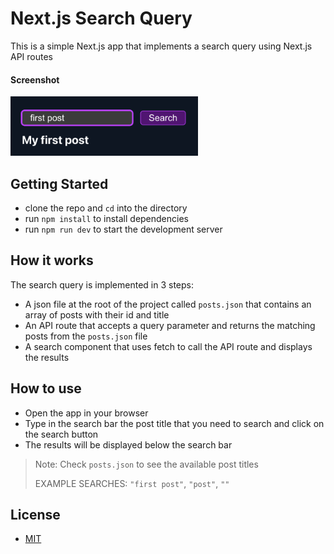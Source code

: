 # Next.js Search Query

This is a simple Next.js app that implements a search query using Next.js API routes

#### Screenshot

<img src="screenshot.png" alt="screenshot" width="300">

## Getting Started

- clone the repo and `cd` into the directory
- run `npm install` to install dependencies
- run `npm run dev` to start the development server

## How it works

The search query is implemented in 3 steps:

- A json file at the root of the project called `posts.json` that contains an array of posts with their id and title
- An API route that accepts a query parameter and returns the matching posts from the `posts.json` file
- A search component that uses fetch to call the API route and displays the results

## How to use

- Open the app in your browser
- Type in the search bar the post title that you need to search and click on the search button
- The results will be displayed below the search bar

> Note: Check `posts.json` to see the available post titles
>
> EXAMPLE SEARCHES: `"first post"`, `"post"`, `""`

## License

- [MIT](LICENSE.md)
